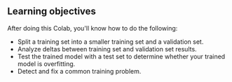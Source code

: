 ## Learning objectives

After doing this Colab, you'll know how to do the following:

  * Split a training set into a smaller training set and a validation set.
  * Analyze deltas between training set and validation set results.
  * Test the trained model with a test set to determine whether your trained model is overfitting.
  * Detect and fix a common training problem.
